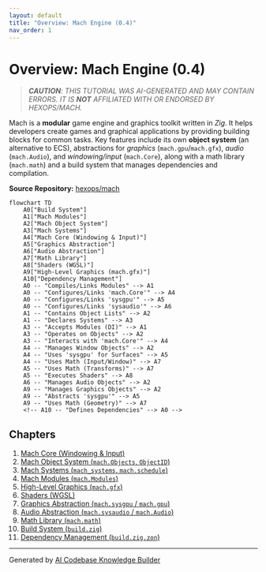 ```yaml
---
layout: default
title: "Overview: Mach Engine (0.4)"
nav_order: 1
---
```


# Overview: Mach Engine (0.4)

> ***CAUTION**:* *THIS TUTORIAL WAS AI-GENERATED AND MAY CONTAIN ERRORS. IT IS **NOT** AFFILIATED WITH OR ENDORSED BY HEXOPS/MACH.*

Mach is a **modular** game engine and graphics toolkit written in *Zig*. It helps developers create games and graphical applications by providing building blocks for common tasks. Key features include its own **object system** (an alternative to ECS), abstractions for *graphics* (`mach.gpu`/`mach.gfx`), *audio* (`mach.Audio`), and *windowing/input* (`mach.Core`), along with a math library (`mach.math`) and a build system that manages dependencies and compilation.


**Source Repository:** [hexops/mach](https://github.com/hexops/mach)

```mermaid
flowchart TD
    A0["Build System"]
    A1["Mach Modules"]
    A2["Mach Object System"]
    A3["Mach Systems"]
    A4["Mach Core (Windowing & Input)"]
    A5["Graphics Abstraction"]
    A6["Audio Abstraction"]
    A7["Math Library"]
    A8["Shaders (WGSL)"]
    A9["High-Level Graphics (mach.gfx)"]
    A10["Dependency Management"]
    A0 -- "Compiles/Links Modules" --> A1
    A0 -- "Configures/Links 'mach.Core'" --> A4
    A0 -- "Configures/Links 'sysgpu'" --> A5
    A0 -- "Configures/Links 'sysaudio'" --> A6
    A1 -- "Contains Object Lists" --> A2
    A1 -- "Declares Systems" --> A3
    A3 -- "Accepts Modules (DI)" --> A1
    A3 -- "Operates on Objects" --> A2
    A3 -- "Interacts with 'mach.Core'" --> A4
    A4 -- "Manages Window Objects" --> A2
    A4 -- "Uses 'sysgpu' for Surfaces" --> A5
    A4 -- "Uses Math (Input/Window)" --> A7
    A5 -- "Uses Math (Transforms)" --> A7
    A5 -- "Executes Shaders" --> A8
    A6 -- "Manages Audio Objects" --> A2
    A9 -- "Manages Graphics Objects" --> A2
    A9 -- "Abstracts 'sysgpu'" --> A5
    A9 -- "Uses Math (Geometry)" --> A7
    <!-- A10 -- "Defines Dependencies" --> A0 -->
```

## Chapters

1. [Mach Core (Windowing & Input)](01_mach_core_.md)
2. [Mach Object System (`mach.Objects`, `ObjectID`)](02_mach_object_system_.md)
3. [Mach Systems (`mach_systems`, `mach.schedule`)](03_mach_systems_.md)
4. [Mach Modules (`mach.Modules`)](04_mach_modules_.md)
5. [High-Level Graphics (`mach.gfx`)](05_mach_gfx_.md)
6. [Shaders (WGSL)](06_shaders_wgsl_.md)
7. [Graphics Abstraction (`mach.sysgpu` / `mach.gpu`)](07_mach_sysgpu_.md)
8. [Audio Abstraction (`mach.sysaudio` / `mach.Audio`)](08_mach_sysaudio_.md)
9. [Math Library (`mach.math`)](09_mach_math_.md)
10. [Build System (`build.zig`)](10_build_system_.md)
11. [Dependency Management (`build.zig.zon`)](11_dependency_management_.md)


---

Generated by [AI Codebase Knowledge Builder](https://github.com/mnbnkr/Tutorial-Codebase-Knowledge)
